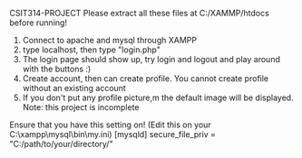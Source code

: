 CSIT314-PROJECT 
Please extract all these files at C:/XAMMP/htdocs before running!
1. Connect to apache and mysql through XAMPP
2. type localhost, then type "login.php"
3. The login page should show up, try login and logout and play around with the buttons :)
4. Create account, then can create profile. You cannot create profile without an existing account
5. If you don't put any profile picture,m the default image will be displayed.
Note: this project is incomplete

Ensure that you have this setting on! (Edit this on your C:\xampp\mysql\bin\my.ini)
[mysqld]
secure_file_priv = "C:/path/to/your/directory/"

